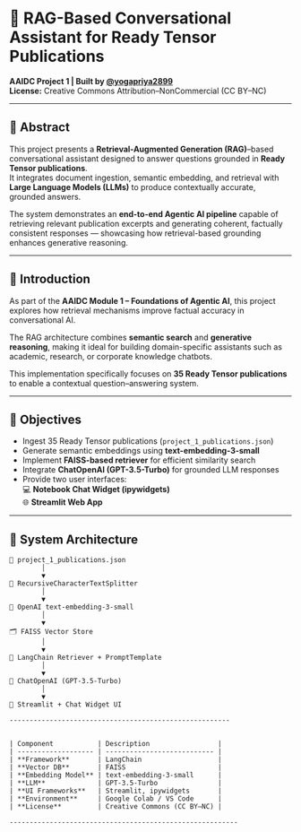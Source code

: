 # 🧠 RAG-Based Conversational Assistant for Ready Tensor Publications  
**AAIDC Project 1 | Built by [@yogapriya2899](https://github.com/yogapriya2899)**  
**License:** Creative Commons Attribution–NonCommercial (CC BY–NC)

---

## 📝 Abstract  
This project presents a **Retrieval-Augmented Generation (RAG)**–based conversational assistant designed to answer questions grounded in **Ready Tensor publications**.  
It integrates document ingestion, semantic embedding, and retrieval with **Large Language Models (LLMs)** to produce contextually accurate, grounded answers.

The system demonstrates an **end-to-end Agentic AI pipeline** capable of retrieving relevant publication excerpts and generating coherent, factually consistent responses — showcasing how retrieval-based grounding enhances generative reasoning.

---

## 📖 Introduction  
As part of the **AAIDC Module 1 – Foundations of Agentic AI**, this project explores how retrieval mechanisms improve factual accuracy in conversational AI.

The RAG architecture combines **semantic search** and **generative reasoning**, making it ideal for building domain-specific assistants such as academic, research, or corporate knowledge chatbots.

This implementation specifically focuses on **35 Ready Tensor publications** to enable a contextual question–answering system.

---

## 🎯 Objectives  
- Ingest 35 Ready Tensor publications (`project_1_publications.json`)  
- Generate semantic embeddings using **text-embedding-3-small**  
- Implement **FAISS-based retriever** for efficient similarity search  
- Integrate **ChatOpenAI (GPT-3.5-Turbo)** for grounded LLM responses  
- Provide two user interfaces:  
  💻 **Notebook Chat Widget (ipywidgets)**  
  🌐 **Streamlit Web App**

---

## 🧩 System Architecture  

```plaintext
📄 project_1_publications.json
        │
        ▼
🧠 RecursiveCharacterTextSplitter
        │
        ▼
💾 OpenAI text-embedding-3-small
        │
        ▼
🗂️ FAISS Vector Store
        │
        ▼
🔎 LangChain Retriever + PromptTemplate
        │
        ▼
🤖 ChatOpenAI (GPT-3.5-Turbo)
        │
        ▼
💬 Streamlit + Chat Widget UI

-------------------------------------------------------


| Component           | Description                 |
| ------------------- | --------------------------- |
| **Framework**       | LangChain                   |
| **Vector DB**       | FAISS                       |
| **Embedding Model** | text-embedding-3-small      |
| **LLM**             | GPT-3.5-Turbo               |
| **UI Frameworks**   | Streamlit, ipywidgets       |
| **Environment**     | Google Colab / VS Code      |
| **License**         | Creative Commons (CC BY–NC) |

---------------------------------------------------------
